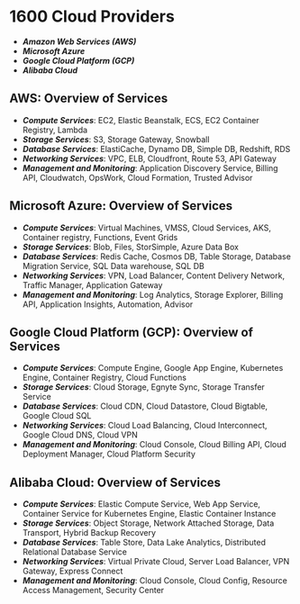 # 1600 Cloud Providers

- ***Amazon Web Services (AWS)***
- ***Microsoft Azure***
- ***Google Cloud Platform (GCP)***
- ***Alibaba Cloud***

## AWS: Overview of Services

- ***Compute Services***: EC2, Elastic Beanstalk, ECS, EC2 Container Registry, Lambda
- ***Storage Services***: S3, Storage Gateway, Snowball
- ***Database Services***: ElastiCache, Dynamo DB, Simple DB, Redshift, RDS
- ***Networking Services***: VPC, ELB, Cloudfront, Route 53, API Gateway
- ***Management and Monitoring***: Application Discovery Service, Billing API, Cloudwatch, OpsWork, Cloud Formation, Trusted Advisor

## Microsoft Azure: Overview of Services

- ***Compute Services***: Virtual Machines, VMSS, Cloud Services, AKS, Container registry, Functions, Event Grids
- ***Storage Services***: Blob, Files, StorSimple, Azure Data Box
- ***Database Services***: Redis Cache, Cosmos DB, Table Storage, Database Migration Service, SQL Data warehouse, SQL DB
- ***Networking Services***: VPN, Load Balancer, Content Delivery Network, Traffic Manager, Application Gateway
- ***Management and Monitoring***: Log Analytics, Storage Explorer, Billing API, Application Insights, Automation, Advisor

## Google Cloud Platform (GCP): Overview of Services

- ***Compute Services***: Compute Engine, Google App Engine, Kubernetes Engine, Container Registry, Cloud Functions
- ***Storage Services***: Cloud Storage, Egnyte Sync, Storage Transfer Service
- ***Database Services***: Cloud CDN, Cloud Datastore, Cloud Bigtable, Google Cloud SQL
- ***Networking Services***: Cloud Load Balancing, Cloud Interconnect, Google Cloud DNS, Cloud VPN
- ***Management and Monitoring***: Cloud Console, Cloud Billing API, Cloud Deployment Manager, Cloud Platform Security  

## Alibaba Cloud: Overview of Services

- ***Compute Services***: Elastic Compute Service, Web App Service, Container Service for Kubernetes Engine, Elastic Container Instance
- ***Storage Services***: Object Storage, Network Attached Storage, Data Transport, Hybrid Backup Recovery
- ***Database Services***: Table Store, Data Lake Analytics, Distributed Relational Database Service
- ***Networking Services***: Virtual Private Cloud, Server Load Balancer, VPN Gateway, Express Connect
- ***Management and Monitoring***: Cloud Console, Cloud Config, Resource Access Management, Security Center
